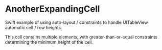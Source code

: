 # AnotherExpandingCell

Swift example of using auto-layout / constraints to handle UITableView automatic cell / row heights.

This cell contains multiple elements, with greater-than-or-equal constraints determining the minimum height of the cell.
